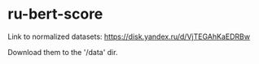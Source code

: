 # ru-bert-score

Link to normalized datasets: https://disk.yandex.ru/d/VjTEGAhKaEDRBw

Download them to the '/data' dir.
